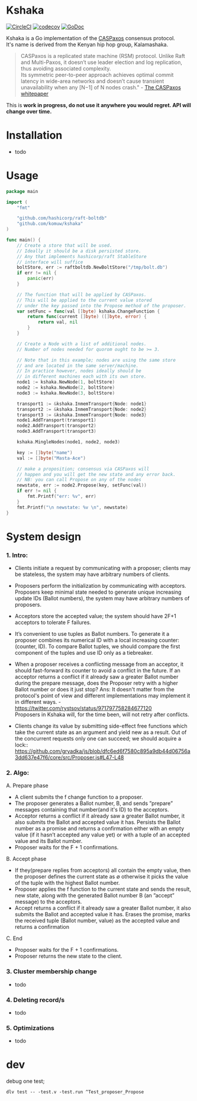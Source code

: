 # Kshaka
[![CircleCI](https://circleci.com/gh/komuw/kshaka.svg?style=svg)](https://circleci.com/gh/komuw/kshaka)
[![codecov](https://codecov.io/gh/komuw/kshaka/branch/master/graph/badge.svg)](https://codecov.io/gh/komuw/kshaka)
[![GoDoc](https://godoc.org/github.com/komuw/kshaka?status.svg)](https://godoc.org/github.com/komuw/kshaka)


Kshaka is a Go implementation of the [CASPaxos](https://github.com/rystsov/caspaxos/blob/master/latex/caspaxos.pdf) consensus protocol.                              
It's name is derived from the Kenyan hip hop group, Kalamashaka.                
>CASPaxos is a replicated state machine (RSM) protocol. Unlike Raft and Multi-Paxos, it doesn’t use leader election and log replication, thus avoiding associated complexity.                   
Its symmetric peer-to-peer approach achieves optimal commit latency in wide-area networks and doesn’t cause transient unavailability when any [N−1] of N nodes crash." - [The CASPaxos whitepaper](https://github.com/rystsov/caspaxos/blob/master/latex/caspaxos.pdf)             

This is **work in progress, do not use it anywhere you would regret. API will change over time.**


# Installation
- todo          


# Usage
```go
package main

import (
	"fmt"

	"github.com/hashicorp/raft-boltdb"
	"github.com/komuw/kshaka"
)

func main() {
	// Create a store that will be used.
	// Ideally it should be a disk persisted store.
	// Any that implements hashicorp/raft StableStore
	// interface will suffice
	boltStore, err := raftboltdb.NewBoltStore("/tmp/bolt.db")
	if err != nil {
		panic(err)
	}

	// The function that will be applied by CASPaxos.
	// This will be applied to the current value stored
	// under the key passed into the Propose method of the proposer.
	var setFunc = func(val []byte) kshaka.ChangeFunction {
		return func(current []byte) ([]byte, error) {
			return val, nil
		}
	}

	// Create a Node with a list of additional nodes.
	// Number of nodes needed for quorom ought to be >= 3.

	// Note that in this example; nodes are using the same store
	// and are located in the same server/machine.
	// In practice however, nodes ideally should be
	// in different machines each with its own store.
	node1 := kshaka.NewNode(1, boltStore)
	node2 := kshaka.NewNode(2, boltStore)
	node3 := kshaka.NewNode(3, boltStore)

	transport1 := &kshaka.InmemTransport{Node: node1}
	transport2 := &kshaka.InmemTransport{Node: node2}
	transport3 := &kshaka.InmemTransport{Node: node3}
	node1.AddTransport(transport1)
	node2.AddTransport(transport2)
	node3.AddTransport(transport3)

	kshaka.MingleNodes(node1, node2, node3)

	key := []byte("name")
	val := []byte("Masta-Ace")

	// make a proposition; consensus via CASPaxos will
	// happen and you will get the new state and any error back.
	// NB: you can call Propose on any of the nodes
	newstate, err := node2.Propose(key, setFunc(val))
	if err != nil {
		fmt.Printf("err: %v", err)
	}
	fmt.Printf("\n newstate: %v \n", newstate)
}
```               


# System design

### 1. Intro:           
- Clients initiate a request by communicating with a proposer; clients may be stateless, the system may have arbitrary numbers of clients.               
- Proposers perform the initialization by communicating with acceptors. 
Proposers keep minimal state needed to generate unique increasing update IDs (Ballot numbers), the system may have arbitrary numbers of proposers.        
- Acceptors store the accepted value; the system should have 2F+1 acceptors to tolerate F failures.


- It’s convenient to use tuples as Ballot numbers. 
To generate it a proposer combines its numerical ID with a local increasing counter: (counter, ID). 
To compare Ballot tuples, we should compare the first component of the tuples and use ID only as a tiebreaker.
- When a proposer receives a conflicting message from an acceptor, it should fast-forward its counter to avoid a conflict in the future. 
If an acceptor returns a conflict if it already saw a greater Ballot number during the prepare message, does the Proposer retry with a higher Ballot number or does it just stop?
Ans: It doesn't matter from the protocol's point of view and different implementations may implement it in different ways. - https://twitter.com/rystsov/status/971797758284677120       
Proposers in Kshaka will, for the time been, will not retry after conflicts.

- Clients change its value by submitting side-effect free functions which take the current state as an argument and yield new as a result. 
Out of the concurrent requests only one can succeed;  we should acquire a lock:: https://github.com/gryadka/js/blob/dfc6ed6f7580c895a9db44d06756a3dd637e47f6/core/src/Proposer.js#L47-L48 

### 2. Algo:            

A. Prepare phase
- A client submits the f change function to a proposer.
- The proposer generates a Ballot number, B, and sends ”prepare” messages containing that number(and it's ID) to the acceptors.
- Acceptor returns a conflict if it already saw a greater Ballot number, it also submits the Ballot and accepted value it has.
Persists the Ballot number as a promise and returns a confirmation either with an empty value (if it hasn’t accepted any value yet) or with a tuple of an accepted value and its Ballot number.
- Proposer waits for the F + 1 confirmations.               

B. Accept phase
- If they(prepare replies from acceptors) all contain the empty value, then the proposer defines the current state as ∅ otherwise it picks the value of the tuple with the highest Ballot number.             
- Proposer applies the f function to the current state and sends the result, new state, along with the generated Ballot number B (an ”accept” message) to the acceptors.
- Accept returns a conflict if it already saw a greater Ballot number, it also submits the Ballot and accepted value it has.
Erases the promise, marks the received tuple (Ballot number, value) as the accepted value and returns a confirmation        

C. End
- Proposer waits for the F + 1 confirmations.
- Proposer returns the new state to the client.       

### 3. Cluster membership change
- todo                 

### 4. Deleting record/s
- todo         

### 5. Optimizations
- todo          

# dev
debug one test;     
```
dlv test -- -test.v -test.run ^Test_proposer_Propose
```
